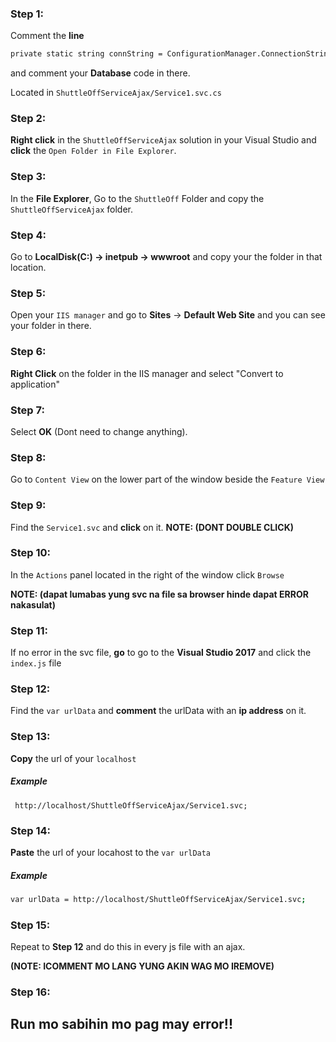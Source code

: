 ### Step 1:
Comment the **line** 
```sh
private static string connString = ConfigurationManager.ConnectionStrings["Almer_SODB"]?.ConnectionString;
```
and comment your **Database** code in there.

Located in `ShuttleOffServiceAjax/Service1.svc.cs`

### Step 2:
**Right click** in the `ShuttleOffServiceAjax` solution in your Visual Studio and **click** the `Open Folder in File Explorer`.

### Step 3:
In the **File Explorer**, Go to the `ShuttleOff` Folder and copy the `ShuttleOffServiceAjax` folder.

### Step 4:
Go to **LocalDisk(C:) -> inetpub -> wwwroot** and copy your the folder in that location.

### Step 5:
Open your `IIS manager` and go to **Sites** -> **Default Web Site** and you can see your folder in there.

### Step 6:
**Right Click** on the folder in the IIS manager and select "Convert to application" 

### Step 7:
Select **OK** (Dont need to change anything).

### Step 8:
Go to `Content View` on the lower part of the window beside the `Feature View`

### Step 9:
Find the `Service1.svc` and **click** on it.  **NOTE: (DONT DOUBLE CLICK)**

### Step 10:
In the `Actions` panel located in the right of the window click `Browse`

**NOTE: (dapat lumabas yung svc na file sa browser hinde dapat ERROR nakasulat)**

### Step 11:
If no error in the svc file, **go** to go to the **Visual Studio 2017** and click the `index.js` file

### Step 12:
Find the `var urlData` and **comment** the urlData with an **ip address** on it.

### Step 13:
**Copy** the url of your `localhost`
##### Example
` http://localhost/ShuttleOffServiceAjax/Service1.svc;`


### Step 14:
**Paste** the url of your locahost to the `var urlData`
##### Example

```sh
var urlData = http://localhost/ShuttleOffServiceAjax/Service1.svc;
```

### Step 15:
Repeat to **Step 12** and do this in every js file with an ajax. 

**(NOTE: ICOMMENT MO LANG YUNG AKIN WAG MO IREMOVE)**

### Step 16:
## Run mo sabihin mo pag may error!!

